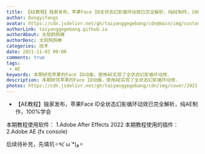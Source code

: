```yaml
---
title: 【AE教程】独家发布，苹果Face ID全状态幻影循环动效已完全解析，纯AE制作，100%学会
author: Dongyifengs
avatar: https://cdn.jsdelivr.net/gh/taiyanggegebang/cdn@main/img/custom/avatar.jpg
authorLink: taiyanggegebang.github.io
authorAbout: 太阳鸽鸽棒
authorDesc: 太阳鸽鸽棒
categories: 技术
date: 2021-11-02 00:00
comments: true
tags: 
 - AE
keywords: 本期研究苹果的Face ID动画，使用AE实现了全状态幻影循环动效.
description: 本期研究苹果的Face ID动画，使用AE实现了全状态幻影循环动效.
photos: https://cdn.jsdelivr.net/gh/taiyanggegebang/cdn/img/cover/2021-10-02.webp
---
```


 - 【AE教程】独家发布，苹果Face ID全状态幻影循环动效已完全解析，纯AE制作，100%学会

 本期教程使用软件：
    1.Adobe After Effects 2022
 本期教程使用的插件：
    2.Adobe AE (fx console)


后续待补充，先填坑✧٩(ˊωˋ*)و✧

